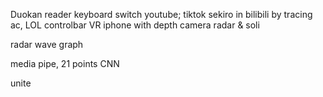 Duokan reader
keyboard
switch youtube; tiktok
sekiro in bilibili by tracing
ac, LOL controlbar
VR
iphone with depth camera
radar & soli

radar wave graph

media pipe, 21 points
CNN

unite